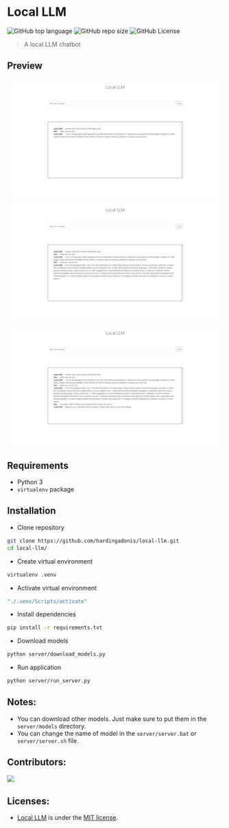 # Local LLM
![GitHub top language](https://img.shields.io/github/languages/top/hardingadonis/local-llm)
![GitHub repo size](https://img.shields.io/github/repo-size/hardingadonis/local-llm)
![GitHub License](https://img.shields.io/github/license/hardingadonis/local-llm)
> A local LLM chatbot

## Preview
<img src="imgs/preview-1.png" alt="Preview Image 1"/>
<img src="imgs/preview-2.png" alt="Preview Image 2"/>
<img src="imgs/preview-3.png" alt="Preview Image 3"/>

## Requirements
- Python 3
- `virtualenv` package

## Installation
- Clone repository
```bash
git clone https://github.com/hardingadonis/local-llm.git
cd local-llm/
```

- Create virtual environment
```bash
virtualenv .venv
```

- Activate virtual environment
```bash
"./.venv/Scripts/activate"
```

- Install dependencies
```bash
pip install -r requirements.txt
```

- Download models
```bash
python server/download_models.py
```

- Run application
```bash
python server/run_server.py
```

## Notes:
- You can download other models. Just make sure to put them in the `server/models` directory.
- You can change the name of model in the `server/server.bat` or `server/server.sh` file.

## Contributors:

<a href="https://github.com/hardingadonis/local-llm/graphs/contributors">
  <img src="https://contrib.rocks/image?repo=hardingadonis/local-llm" />
</a>

## Licenses:
- [Local LLM](https://github.com/hardingadonis/local-llm) is under the [MIT license](https://github.com/hardingadonis/local-llm/blob/main/LICENSE).